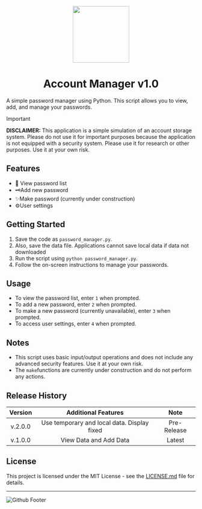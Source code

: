 <p align="center">
<img src="https://github.com/shabir-mp/Account-Manager/assets/133546000/af778942-9d02-4199-be1f-895e9cd72ae2" width="150" />
<h1 align="center">Account Manager v1.0</h1>
</p>

A simple password manager using Python. This script allows you to view, add, and manage your passwords.

> [!IMPORTANT]
> **DISCLAIMER:** This application is a simple simulation of an account storage system. Please do not use it for important purposes because the application is not equipped with a security system. Please use it for research or other purposes. Use it at your own risk.

## Features

* 🔎 View password list 
* 🗝️Add new password
* ✨Make password (currently under construction)
* ⚙️User settings

## Getting Started

1. Save the code as `password_manager.py`.
2. Also, save the data file. Applications cannot save local data if data not downloaded
3. Run the script using `python password_manager.py`.
4. Follow the on-screen instructions to manage your passwords.

## Usage

* To view the password list, enter `1` when prompted.
* To add a new password, enter `2` when prompted.
* To make a new password (currently unavailable), enter `3` when prompted.
* To access user settings, enter `4` when prompted.

## Notes

* This script uses basic input/output operations and does not include any advanced security features. Use it at your own risk.
* The `make`functions are currently under construction and do not perform any actions.

## Release History
| Version | Additional Features | Note |
| :------: | :------: | :------: |
| v.2.0.0 | Use temporary and local data. Display fixed | Pre-Release |
| v.1.0.0 | View Data and Add Data | Latest |

## License

This project is licensed under the MIT License - see the [LICENSE.md](LICENSE.md) file for details.

-----------------------------------------------------------------------------------------
![Github Footer](https://github.com/shabir-mp/Kereta-Api-Indonesia-Booking-System/assets/133546000/c1833fe4-f470-494f-99e7-d583421625be)

